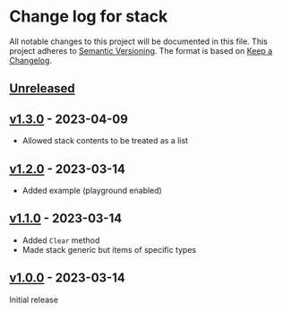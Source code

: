 # Change log for stack
All notable changes to this project will be documented in this file.
This project adheres to [Semantic Versioning].
The format is based on [Keep a Changelog].
	
## [Unreleased]

## [v1.3.0] - 2023-04-09
- Allowed stack contents to be treated as a list

## [v1.2.0] - 2023-03-14
- Added example (playground enabled)

## [v1.1.0] - 2023-03-14
- Added `Clear` method
- Made stack generic but items of specific types

## [v1.0.0] - 2023-03-14
Initial release

[Semantic Versioning]: http://semver.org
[Keep a Changelog]: http://keepachangelog.com
[Unreleased]: https://github.com/philhanna/stack/compare/v1.3.0..HEAD
[v1.3.0]: https://github.com/philhanna/stack/compare/v1.2.0..v1.3.0
[v1.2.0]: https://github.com/philhanna/stack/compare/v1.1.0..v1.2.0
[v1.1.0]: https://github.com/philhanna/stack/compare/v1.0.0..v1.1.0
[v1.0.0]: https://github.com/philhanna/stack/compare/551d347..v1.0.0
